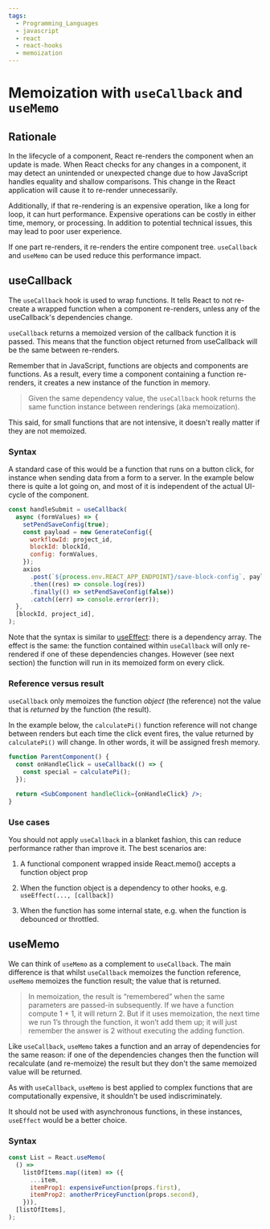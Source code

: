 ```yaml
---
tags:
  - Programming_Languages
  - javascript
  - react
  - react-hooks
  - memoization
---
```


# Memoization with `useCallback` and `useMemo`

## Rationale

In the lifecycle of a component, React re-renders the component when an update is made. When React checks for any changes in a component, it may detect an unintended or unexpected change due to how JavaScript handles equality and shallow comparisons. This change in the React application will cause it to re-render unnecessarily.

Additionally, if that re-rendering is an expensive operation, like a long for loop, it can hurt performance. Expensive operations can be costly in either time, memory, or processing. In addition to potential technical issues, this may lead to poor user experience.

If one part re-renders, it re-renders the entire component tree. `useCallback` and `useMemo` can be used reduce this performance impact.

## useCallback

The `useCallback` hook is used to wrap functions. It tells React to not re-create a wrapped function when a component re-renders, unless any of the useCallback's dependencies change.

`useCallback` returns a memoized version of the callback function it is passed. This means that the function object returned from useCallback will be the same between re-renders.

Remember that in JavaScript, functions are objects and components are functions. As a result, every time a component containing a function re-renders, it creates a new instance of the function in memory.

> Given the same dependency value, the `useCallback` hook returns the same function instance between renderings (aka memoization).

This said, for small functions that are not intensive, it doesn't really matter if they are not memoized.

### Syntax

A standard case of this would be a function that runs on a button click, for instance when sending data from a form to a server. In the example below there is quite a lot going on, and most of it is independent of the actual UI-cycle of the component.

```jsx
const handleSubmit = useCallback(
  async (formValues) => {
    setPendSaveConfig(true);
    const payload = new GenerateConfig({
      workflowId: project_id,
      blockId: blockId,
      config: formValues,
    });
    axios
      .post(`${process.env.REACT_APP_ENDPOINT}/save-block-config`, payload)
      .then((res) => console.log(res))
      .finally(() => setPendSaveConfig(false))
      .catch((err) => console.error(err));
  },
  [blockId, project_id],
);
```

Note that the syntax is similar to [useEffect](./useEffect.md): there is a dependency array. The effect is the same: the function contained within `useCallback` will only re-rendered if one of these dependencies changes. However (see next section) the function will run in its memoized form on every click.

### Reference versus result

`useCallback` only memoizes the function _object_ (the reference) not the value that is _returned_ by the function (the result).

In the example below, the `calculatePi()` function reference will not change between renders but each time the click event fires, the value returned by `calculatePi()` will change. In other words, it will be assigned fresh memory.

```jsx
function ParentComponent() {
  const onHandleClick = useCallback(() => {
    const special = calculatePi();
  });

  return <SubComponent handleClick={onHandleClick} />;
}
```

### Use cases

You should not apply `useCallback` in a blanket fashion, this can reduce performance rather than improve it. The best scenarios are:

1. A functional component wrapped inside React.memo() accepts a function object prop

2. When the function object is a dependency to other hooks, e.g. `useEffect(..., [callback])`

3. When the function has some internal state, e.g. when the function is debounced or throttled.

## useMemo

We can think of `useMemo` as a complement to `useCallback`. The main difference is that whilst `useCallback` memoizes the function reference, `useMemo` memoizes the function result; the value that is returned.

> In memoization, the result is “remembered” when the same parameters are passed-in subsequently. If we have a function compute 1 + 1, it will return 2. But if it uses memoization, the next time we run 1’s through the function, it won’t add them up; it will just remember the answer is 2 without executing the adding function.

Like `useCallback`, `useMemo` takes a function and an array of dependencies for the same reason: if one of the dependencies changes then the function will recalculate (and re-memoize) the result but they don't the same memoized value will be returned.

As with `useCallback`, `useMemo` is best applied to complex functions that are computationally expensive, it shouldn't be used indiscriminately.

It should not be used with asynchronous functions, in these instances, `useEffect` would be a better choice.

### Syntax

```jsx
const List = React.useMemo(
  () =>
    listOfItems.map((item) => ({
      ...item,
      itemProp1: expensiveFunction(props.first),
      itemProp2: anotherPriceyFunction(props.second),
    })),
  [listOfItems],
);
```
